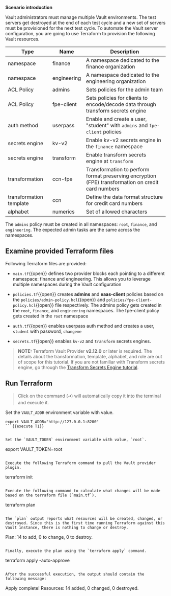 **Scenario introduction**

Vault administrators must manage multiple Vault environments. The test servers get destroyed at the end of each test cycle and a new set of servers must be provisioned for the next test cycle. To automate the Vault server configuration, you are going to use Terraform to provision the following Vault resources.

| Type           | Name         | Description                           |
|----------------|--------------|---------------------------------------|
| namespace      | finance      | A namespace dedicated to the finance organization |
| namespace      | engineering  | A namespace dedicated to the engineering organization |
| ACL Policy     | admins       | Sets policies for the admin team  |
| ACL Policy     | fpe-client   | Sets policies for clients to encode/decode data through transform secrets engine  |
| auth method    | userpass     | Enable and create a user, "student" with `admins` and `fpe-client` policies |
| secrets engine | kv-v2        | Enable kv-v2 secrets engine in the `finance` namespace  |
| secrets engine | transform    | Enable transform secrets engine at `transform`  |
| transformation | ccn-fpe      | Transformation to perform format preserving encryption (FPE) transformation on credit card numbers |
| transformation template | ccn | Define the data format structure for credit card numbers  |
| alphabet       | numerics     | Set of allowed characters    |

The `admins` policy must be created in all namespaces: `root`, `finance`, and `engineering`. The expected admin tasks are the same across the namespaces.


## Examine provided Terraform files

Following Terraform files are provided:

- `main.tf`{{open}} defines two provider blocks each pointing to a different namespace: finance and engineering. This allows you to leverage multiple namespaces during the Vault configuration  

- `policies.tf`{{open}} creates **admins** and **eaas-client** policies based on the `policies/admin-policy.hcl`{{open}} and `policies/fpe-client-policy.hcl`{{open}} file respectively. The admins policy gets created in the `root`, `finance`, and `engineering` namespaces. The fpe-client policy gets created in the `root` namespace

- `auth.tf`{{open}} enables userpass auth method and creates a user, `student` with password, `changeme`

- `secrets.tf`{{open}} enables `kv-v2` and `transform` secrets engines.

> **NOTE:** Terraform Vault Provider **v2.12.0** or later is required.  The details about the transformation, template, alphabet, and role are out of scope for this tutorial. If you are not familiar with Transform secrets engine, go through the [Transform Secrets Engine tutorial](https://www.katacoda.com/hashicorp/scenarios/vault-transform).


## Run Terraform

> Click on the command (`⮐`) will automatically copy it into the terminal and execute it.

Set the `VAULT_ADDR` environment variable with value.

```
export VAULT_ADDR="http://127.0.0.1:8200"
```{{execute T1}}


Set the `VAULT_TOKEN` environment variable with value, `root`.

```
export VAULT_TOKEN=root
```{{execute T1}}

Execute the following Terraform command to pull the Vault provider plugin.

```
terraform init
```{{execute T1}}

Execute the following command to calculate what changes will be made based on the terraform file (`main.tf`).

```
terraform plan
```{{execute T1}}

The `plan` output reports what resources will be created, changed, or destroyed. Since this is the first time running Terraform against this Vault instance, there is nothing to change or destroy.

```
Plan: 14 to add, 0 to change, 0 to destroy.
```

Finally, execute the plan using the `terraform apply` command.

```
terraform apply -auto-approve
```{{execute T1}}

After the successful execution, the output should contain the following message:

```
Apply complete! Resources: 14 added, 0 changed, 0 destroyed.
```
